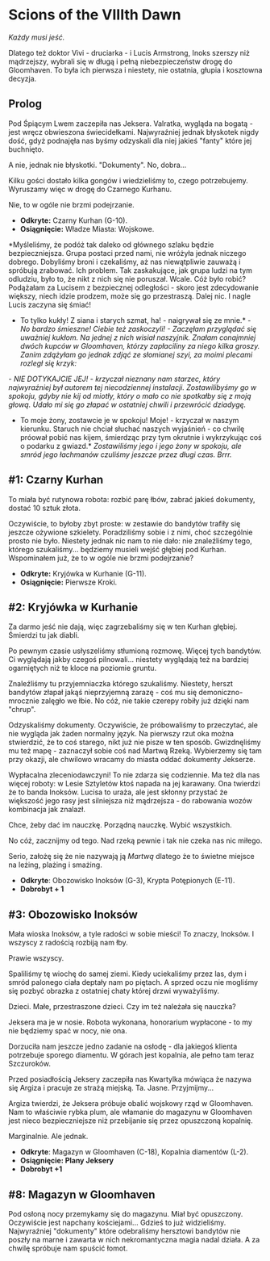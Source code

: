 # Scions of the VIIIth Dawn

_Każdy musi jeść._

Dlatego też doktor Vivi - druciarka - i Lucis Armstrong, Inoks szerszy niż mądrzejszy, wybrali się w długą i pełną niebezpieczeństw drogę do Gloomhaven.
To była ich pierwsza i niestety, nie ostatnia, głupia i kosztowna decyzja.

## Prolog

Pod Śpiącym Lwem zaczepiła nas Jeksera. Valratka, wygląda na bogatą - jest wręcz obwieszona świecidełkami.
Najwyraźniej jednak błyskotek nigdy dość, gdyż podnajęła nas byśmy odzyskali dla niej jakieś "fanty" które jej buchnięto.

A nie, jednak nie błyskotki. "Dokumenty". No, dobra...

Kilku gości dostało kilka gongów i wiedzieliśmy to, czego potrzebujemy. Wyruszamy więc w drogę do Czarnego Kurhanu.

Nie, to w ogóle nie brzmi podejrzanie.

* **Odkryte:** Czarny Kurhan (G-10).
* **Osiągnięcie:** Władze Miasta: Wojskowe.

*Myśleliśmy, że podóż tak daleko od głównego szlaku będzie bezpieczniejsza. Grupa postaci przed nami, nie wróżyła jednak niczego dobrego. Dobyliśmy broni i czekaliśmy, aż nas niewątpliwie zauważą i spróbują zrabować. Ich problem.
Tak zaskakujące, jak grupa ludzi na tym odludziu, było to, że nikt z nich się nie poruszał. Wcale.
Cóż było robić? Podążałam za Lucisem z bezpiecznej odległości - skoro jest zdecydowanie większy, niech idzie prodzem, może się go przestraszą.
Dalej nic. I nagle Lucis zaczyna się śmiać!
 - To tylko kukły! Z siana i starych szmat, ha! - naigrywał się ze mnie.*
 *- No bardzo śmieszne! Ciebie też zaskoczyli! - Zaczęłam przyglądać się uważniej kukłom. Na jednej z nich wisiał naszyjnik. Znałam conajmniej dwóch kupców w Gloomhaven, którzy zapłaciliny za niego kilka groszy. Zanim zdążyłam go jednak zdjąć ze słomianej szyi, za moimi plecami rozległ się krzyk:*

 *- NIE DOTYKAJCIE JEJ! - krzyczał nieznany nam starzec, który najwyraźniej był autorem tej niecodziennej instalacji.
Zostawilibyśmy go w spokoju, gdyby nie kij od miotły, który o mało co nie spotkałby się z moją głową. 
Udało mi się go złapać w ostatniej chwili i przewrócić dziadygę.*
 - To moje żony, zostawcie je w spokoju! Moje! - krzyczał w naszym kierunku. Staruch nie chciał słuchać naszych wyjaśnień - co chwilę próował pobić nas kijem, śmierdząc przy tym okrutnie i wykrzykując coś o podarku z gwiazd.*
*Zostawiliśmy jego i jego żony w spokoju, ale smród jego łachmanów czuliśmy jeszcze przez długi czas. Brrr.*


## #1: Czarny Kurhan

To miała być rutynowa robota: rozbić parę łbów, zabrać jakieś dokumenty, dostać 10 sztuk złota.

Oczywiście, to byłoby zbyt proste: w zestawie do bandytów trafiły się jeszcze ożywione szkielety. Poradziliśmy sobie i z nimi, choć szczególnie prosto
nie było. Niestety jednak nic nam to nie dało: nie znaleźliśmy tego, którego szukaliśmy... będziemy musieli wejść głębiej pod Kurhan. Wspominałem już, że to w ogóle nie brzmi podejrzanie?

* **Odkryte:** Kryjówka w Kurhanie (G-11).
* **Osiągnięcie:** Pierwsze Kroki.

## #2: Kryjówka w Kurhanie

Za darmo jeść nie dają, więc zagrzebaliśmy się w ten Kurhan głębiej. Śmierdzi tu jak diabli.

Po pewnym czasie usłyszeliśmy stłumioną rozmowę. Więcej tych bandytów. Ci wyglądają jakby czegoś pilnowali... niestety wyglądają też na bardziej
ogarniętych niż te kloce na poziomie gruntu.

Znaleźliśmy tu przyjemniaczka którego szukaliśmy. Niestety, herszt bandytów złapał jakąś nieprzyjemną zarazę - coś mu się demoniczno-mrocznie
zalęgło we łbie. No cóż, nie takie czerepy robiły już dzięki nam "chrup".

Odzyskaliśmy dokumenty. Oczywiście, że próbowaliśmy to przeczytać, ale nie wygląda jak żaden normalny język. Na pierwszy rzut oka można stwierdzić, że
to coś starego, nikt już nie pisze w ten sposób. Gwizdnęliśmy mu też mapę - zaznaczył sobie coś nad Martwą Rzeką. Wybierzemy się tam przy okazji, ale
chwilowo wracamy do miasta oddać dokumenty Jekserze.

Wypłacalna zleceniodawczyni! To nie zdarza się codziennie. Ma też dla nas więcej roboty: w Lesie Sztyletów ktoś napada na jej karawany. Ona twierdzi
że to banda Inoksów. Lucisa to uraża, ale jest skłonny przystać że większość jego rasy jest silniejsza niż mądrzejsza - do rabowania wozów kombinacja
jak znalazł.

Chce, żeby dać im nauczkę. Porządną nauczkę. Wybić wszystkich.

No cóż, zacznijmy od tego. Nad rzeką pewnie i tak nie czeka nas nic miłego.

Serio, założę się że nie nazywają ją _Martwą_ dlatego że to świetne miejsce na leżing, plażing i smażing.

* **Odkryte**: Obozowisko Inoksów (G-3), Krypta Potępionych (E-11).
* **Dobrobyt + 1**

## #3: Obozowisko Inoksów

Mała wioska Inoksów, a tyle radości w sobie mieści! To znaczy, Inoksów. I wszyscy z radością rozbiją nam łby.

Prawie wszyscy.

Spaliliśmy tę wiochę do samej ziemi. Kiedy uciekaliśmy przez las, dym i smród palonego ciała deptały nam po piętach. A sprzed
oczu nie mogliśmy się pozbyć obrazka z ostatniej chaty której drzwi wyważyliśmy.

Dzieci. Małe, przestraszone dzieci. Czy im też należała się nauczka?

Jeksera ma je w nosie. Robota wykonana, honorarium wypłacone - to my nie będziemy spać w nocy, nie ona.

Dorzuciła nam jeszcze jedno zadanie na osłodę - dla jakiegoś klienta potrzebuje sporego diamentu. W górach jest kopalnia, ale 
pełno tam teraz Szczuroków.

Przed posiadłością Jeksery zaczepiła nas Kwartylka mówiąca że nazywa się Argiza i pracuje ze strażą miejską. Ta. Jasne. Przyjmijmy...

Argiza twierdzi, że Jeksera próbuje obalić wojskowy rząd w Gloomhaven. Nam to właściwie rybka plum, ale włamanie do magazynu w Gloomhaven
jest nieco bezpieczniejsze niż przebijanie się przez opuszczoną kopalnię.

Marginalnie. Ale jednak.

* **Odkryte**: Magazyn w Gloomhaven (C-18), Kopalnia diamentów (L-2).
* **Osiągnięcie: Plany Jeksery**
* **Dobrobyt +1**

## #8: Magazyn w Gloomhaven

Pod osłoną nocy przemykamy się do magazynu. Miał być opuszczony. Oczywiście jest napchany kościejami... Gdzieś to już widzieliśmy.
Najwyraźniej "dokumenty" które odebraliśmy hersztowi bandytów nie poszły na marne i zawarta w nich nekromantyczna magia nadal działa.
A za chwilę spróbuje nam spuścić łomot.

